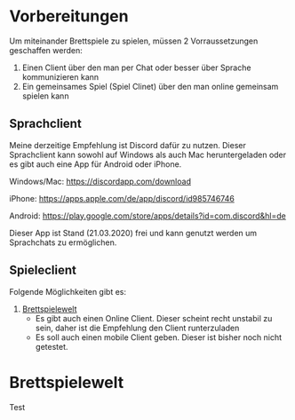 # Vorbereitungen

Um miteinander Brettspiele zu spielen, müssen 2 Vorraussetzungen geschaffen werden:

1. Einen Client über den man per Chat oder besser über Sprache kommunizieren kann
2. Ein gemeinsames Spiel (Spiel Clinet) über den man online gemeinsam spielen kann

## Sprachclient

Meine derzeitige Empfehlung ist Discord dafür zu nutzen. Dieser Sprachclient kann sowohl auf Windows als auch Mac heruntergeladen oder es gibt auch eine App für Android oder iPhone.

Windows/Mac: https://discordapp.com/download

iPhone: https://apps.apple.com/de/app/discord/id985746746

Android: https://play.google.com/store/apps/details?id=com.discord&hl=de

Dieser App ist Stand (21.03.2020) frei und kann genutzt werden um Sprachchats zu ermöglichen.

## Spieleclient

Folgende Möglichkeiten gibt es:
1. [Brettspielewelt](https://www.brettspielwelt.de/Community/Download/)
    * Es gibt auch einen Online Client. Dieser scheint recht unstabil zu sein, daher ist die Empfehlung den Client runterzuladen
    * Es soll auch einen mobile Client geben. Dieser ist bisher noch nicht getestet.



# Brettspielewelt

Test




